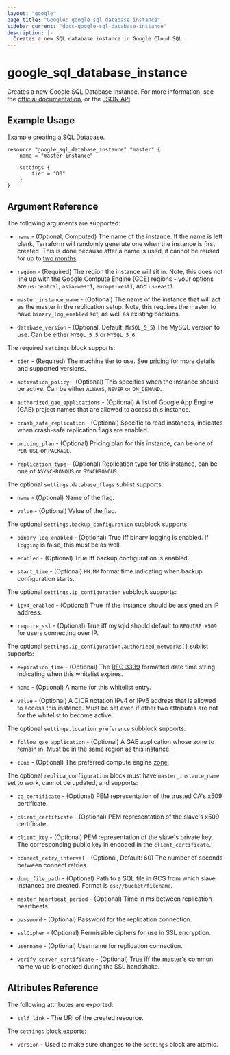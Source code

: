 ```yaml
---
layout: "google"
page_title: "Google: google_sql_database_instance"
sidebar_current: "docs-google-sql-database-instance"
description: |-
  Creates a new SQL database instance in Google Cloud SQL.
---
```


# google\_sql\_database\_instance

Creates a new Google SQL Database Instance. For more information, see the [official documentation](https://cloud.google.com/sql/), or the [JSON API](https://cloud.google.com/sql/docs/admin-api/v1beta4/instances).

## Example Usage

Example creating a SQL Database.

```
resource "google_sql_database_instance" "master" {
    name = "master-instance"

    settings {
        tier = "D0"
    }
}
```

## Argument Reference

The following arguments are supported:

* `name` - (Optional, Computed) The name of the instance. If the name is left
  blank, Terraform will randomly generate one when the instance is first
  created. This is done because after a name is used, it cannot be reused 
  for up to [two months](https://cloud.google.com/sql/docs/delete-instance).

* `region` - (Required) The region the instance will sit in. Note, this does
  not line up with the Google Compute Engine (GCE) regions - your options are
  `us-central`, `asia-west1`, `europe-west1`, and `us-east1`.

* `master_instance_name` - (Optional) The name of the instance that will act as
  the master in the replication setup. Note, this requires the master to have
  `binary_log_enabled` set, as well as existing backups.

* `database_version` - (Optional, Default: `MYSQL_5_5`) The MySQL version to
  use. Can be either `MYSQL_5_5` or `MYSQL_5_6`.

The required `settings` block supports:

* `tier` - (Required) The machine tier to use. See
  [pricing](https://cloud.google.com/sql/pricing) for more details and
  supported versions.

* `activation_policy` - (Optional) This specifies when the instance should be
  active. Can be either `ALWAYS`, `NEVER` or `ON_DEMAND`.

* `authorized_gae_applications` - (Optional) A list of Google App Engine (GAE) project names that
  are allowed to access this instance.

* `crash_safe_replication` - (Optional) Specific to read instances, indicates
  when crash-safe replication flags are enabled.

* `pricing_plan` - (Optional) Pricing plan for this instance, can be one of
  `PER_USE` or `PACKAGE`.

* `replication_type` - (Optional) Replication type for this instance, can be one of
  `ASYNCHRONOUS` or `SYNCHRONOUS`.

The optional `settings.database_flags` sublist supports:

* `name` - (Optional) Name of the flag.

* `value` - (Optional) Value of the flag.

The optional `settings.backup_configuration` subblock supports:

* `binary_log_enabled` - (Optional) True iff binary logging is enabled. If
  `logging` is false, this must be as well.

* `enabled` - (Optional) True iff backup configuration is enabled.

* `start_time` - (Optional) `HH:MM` format time indicating when backup
  configuration starts.

The optional `settings.ip_configuration` subblock supports:

* `ipv4_enabled` - (Optional) True iff the instance should be assigned an IP
  address.

* `require_ssl` - (Optional) True iff mysqld should default to `REQUIRE X509`
  for users connecting over IP.

The optional `settings.ip_configuration.authorized_networks[]` sublist supports:

* `expiration_time` - (Optional) The [RFC
  3339](https://tools.ietf.org/html/rfc3339) formatted date time string
  indicating when this whitelist expires.

* `name` - (Optional) A name for this whitelist entry.

* `value` - (Optional) A CIDR notation IPv4 or IPv6 address that is allowed to
  access this instance. Must be set even if other two attributes are not for
  the whitelist to become active.

The optional `settings.location_preference` subblock supports:

* `follow_gae_application` - (Optional) A GAE application whose zone to remain
  in. Must be in the same region as this instance.

* `zone` - (Optional) The preferred compute engine
  [zone](https://cloud.google.com/compute/docs/zones?hl=en).

The optional `replica_configuration` block must have
`master_instance_name` set to work, cannot be updated, and supports:

* `ca_certificate` - (Optional) PEM representation of the trusted CA's x509
  certificate.

* `client_certificate` - (Optional) PEM representation of the slave's x509
  certificate.

* `client_key` - (Optional) PEM representation of the slave's private key.
  The corresponding public key in encoded in the `client_certificate`.

* `connect_retry_interval` - (Optional, Default: 60) The number of seconds
  between connect retries.

* `dump_file_path` - (Optional) Path to a SQL file in GCS from which slave
  instances are created. Format is `gs://bucket/filename`.

* `master_heartbeat_period` - (Optional) Time in ms between replication
  heartbeats.

* `password` - (Optional) Password for the replication connection.

* `sslCipher` - (Optional) Permissible ciphers for use in SSL encryption.

* `username` - (Optional) Username for replication connection.

* `verify_server_certificate` - (Optional) True iff the master's common name
  value is checked during the SSL handshake.

## Attributes Reference

The following attributes are exported:

* `self_link` - The URI of the created resource.

The `settings` block exports:

* `version` - Used to make sure changes to the `settings` block are atomic.
